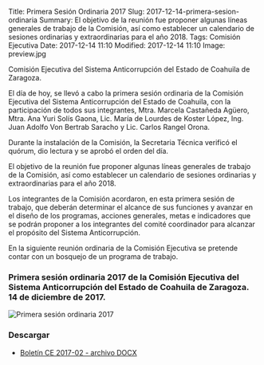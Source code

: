 Title: Primera Sesión Ordinaria 2017
Slug: 2017-12-14-primera-sesion-ordinaria
Summary: El objetivo de la reunión fue proponer algunas líneas generales de trabajo de la Comisión, así como establecer un calendario de sesiones ordinarias y extraordinarias para el año 2018.
Tags: Comisión Ejecutiva
Date: 2017-12-14 11:10
Modified: 2017-12-14 11:10
Image: preview.jpg


Comisión Ejecutiva del Sistema Anticorrupción del Estado de Coahuila de Zaragoza.

El día de hoy, se llevó a cabo la primera sesión ordinaria de la Comisión Ejecutiva del Sistema Anticorrupción del Estado de Coahuila, con la participación de todos sus integrantes, Mtra. Marcela Castañeda Agüero, Mtra. Ana Yuri Solís Gaona, Lic. María de Lourdes de Koster López, Ing. Juan Adolfo Von Bertrab Saracho y Lic. Carlos Rangel Orona.

Durante la instalación de la Comisión, la Secretaria Técnica verificó el quórum, dio lectura y se aprobó el orden del día.

El objetivo de la reunión fue proponer algunas líneas generales de trabajo de la Comisión, así como establecer un calendario de sesiones ordinarias y extraordinarias para el año 2018.

Los integrantes de la Comisión acordaron, en esta primera sesión de trabajo, que deberán determinar el alcance de sus funciones y avanzar en el diseño de los programas, acciones generales, metas e indicadores que se podrán proponer a los integrantes del comité coordinador para alcanzar el propósito del Sistema Anticorrupción.

En la siguiente reunión ordinaria de la Comisión Ejecutiva se pretende contar con un bosquejo de un programa de trabajo.

### Primera sesión ordinaria 2017 de la Comisión Ejecutiva del Sistema Anticorrupción del Estado de Coahuila de Zaragoza. 14 de diciembre de 2017.

<img class="img-fluid" src="foto-ce-2017-02.jpg" alt="Primera sesión ordinaria 2017">

### Descargar

* [Boletín CE 2017-02 - archivo DOCX](boletin-ce-2017-02.docx)
